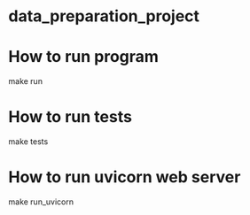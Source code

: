 # data_preparation_project

# How to run program
make run

# How to run tests
make tests

# How to run uvicorn web server
make run_uvicorn
